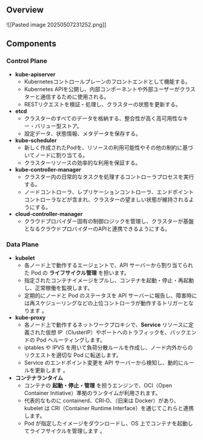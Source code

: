 ## Overview

![[Pasted image 20250507231252.png]]

## Components
### Control Plane

- **kube-apiserver**
    - Kubernetesコントロールプレーンのフロントエンドとして機能する。
    - Kubernetes APIを公開し、内部コンポーネントや外部ユーザーがクラスターと通信するために使用される。
    - RESTリクエストを検証・処理し、クラスターの状態を更新する。
- **etcd**
    - クラスターのすべてのデータを格納する、整合性が高く高可用性なキー・バリュー型ストア。
    - 設定データ、状態情報、メタデータを保存する。
- **kube-scheduler**
    - 新しく作成されたPodを、リソースの利用可能性やその他の制約に基づいてノードに割り当てる。
    - クラスターリソースの効率的な利用を保証する。
- **kube-controller-manager**
    - クラスター内の日常的なタスクを処理するコントローラプロセスを実行する。
    - ノードコントローラ、レプリケーションコントローラ、エンドポイントコントローラなどが含まれ、クラスターの望ましい状態が維持されるようにする。
- **cloud-controller-manager**
    - クラウドプロバイダー固有の制御ロジックを管理し、クラスターが基盤となるクラウドプロバイダーのAPIと連携できるようにする。

### Data Plane

- **kubelet**
    - 各ノード上で動作するエージェントで、API サーバーから割り当てられた Pod の **ライフサイクル管理** を担います。
    - 指定されたコンテナイメージをプルし、コンテナを起動・停止・再起動し、正常稼働を監視します。
    - 定期的にノードと Pod のステータスを API サーバーに報告し、障害時には再スケジューリングなどの上位コントローラが動作するトリガーとなります 。
- **kube‑proxy**
    - 各ノード上で動作するネットワークプロキシで、**Service** リソースに定義された仮想 IP（ClusterIP）やポートへのトラフィックを、バックエンドの Pod へルーティングします。
    - iptables や IPVS を用いて負荷分散ルールを作成し、ノード内外からのリクエストを適切な Pod に転送します。
    - Service のエンドポイント変更を API サーバーから検知し、動的にルールを更新します 。
- **コンテナランタイム**
    - コンテナの **起動・停止・管理** を担うエンジンで、OCI（Open Container Initiative）準拠のランタイムが利用されます。
    - 代表的なものに containerd、CRI‑O、（旧来は Docker）があり、kubelet は CRI（Container Runtime Interface）を通じてこれらと連携します。
    - Pod が指定したイメージをダウンロードし、OS 上でコンテナを起動してライフサイクルを管理します 。
